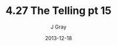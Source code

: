 ---
title: '4.27 The Telling pt 15'
alt: 'Mysteries of the Arcana'
date: '2013-12-18'
author: 'J Gray'
artist: 'Keira'
chapter: '4 In the Beginnings'
filler: false
---